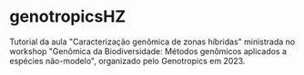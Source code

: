 # genotropicsHZ
Tutorial da aula "Caracterização genômica de zonas híbridas" ministrada no workshop "Genômica da Biodiversidade: Métodos genômicos aplicados a espécies não-modelo", organizado pelo Genotropics em 2023.
